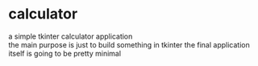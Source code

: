 # calculator
a simple tkinter calculator application  
the main purpose is just to build something in tkinter
the final application itself is going to be pretty minimal
